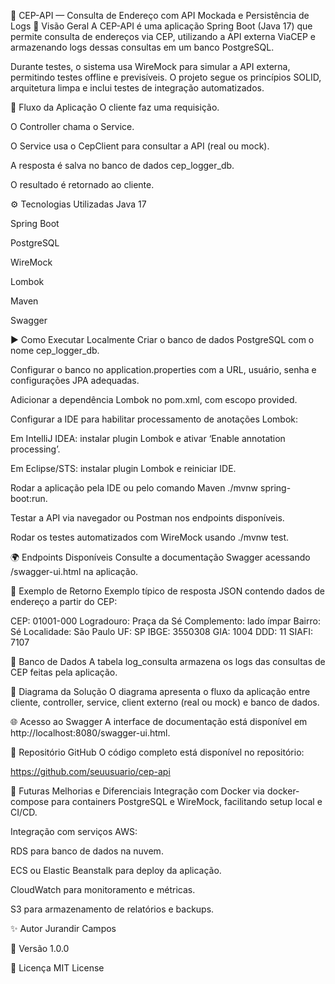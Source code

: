 🧩 CEP-API — Consulta de Endereço com API Mockada e Persistência de Logs 📘
Visão Geral
A CEP-API é uma aplicação Spring Boot (Java 17) que permite consulta de endereços via CEP, utilizando a API externa ViaCEP e armazenando logs dessas consultas em um banco PostgreSQL.

Durante testes, o sistema usa WireMock para simular a API externa, permitindo testes offline e previsíveis. O projeto segue os princípios SOLID, arquitetura limpa e inclui testes de integração automatizados.

🧭 Fluxo da Aplicação
O cliente faz uma requisição.

O Controller chama o Service.

O Service usa o CepClient para consultar a API (real ou mock).

A resposta é salva no banco de dados cep_logger_db.

O resultado é retornado ao cliente.

⚙️ Tecnologias Utilizadas
Java 17

Spring Boot

PostgreSQL

WireMock

Lombok

Maven

Swagger

▶️ Como Executar Localmente
Criar o banco de dados PostgreSQL com o nome cep_logger_db.

Configurar o banco no application.properties com a URL, usuário, senha e configurações JPA adequadas.

Adicionar a dependência Lombok no pom.xml, com escopo provided.

Configurar a IDE para habilitar processamento de anotações Lombok:

Em IntelliJ IDEA: instalar plugin Lombok e ativar ‘Enable annotation processing’.

Em Eclipse/STS: instalar plugin Lombok e reiniciar IDE.

Rodar a aplicação pela IDE ou pelo comando Maven ./mvnw spring-boot:run.

Testar a API via navegador ou Postman nos endpoints disponíveis.

Rodar os testes automatizados com WireMock usando ./mvnw test.

🌍 Endpoints Disponíveis
Consulte a documentação Swagger acessando /swagger-ui.html na aplicação.

📄 Exemplo de Retorno
Exemplo típico de resposta JSON contendo dados de endereço a partir do CEP:

CEP: 01001-000
Logradouro: Praça da Sé
Complemento: lado ímpar
Bairro: Sé
Localidade: São Paulo
UF: SP
IBGE: 3550308
GIA: 1004
DDD: 11
SIAFI: 7107

🧾 Banco de Dados
A tabela log_consulta armazena os logs das consultas de CEP feitas pela aplicação.

🧩 Diagrama da Solução
O diagrama apresenta o fluxo da aplicação entre cliente, controller, service, client externo (real ou mock) e banco de dados.

🌐 Acesso ao Swagger
A interface de documentação está disponível em http://localhost:8080/swagger-ui.html.

📘 Repositório GitHub
O código completo está disponível no repositório:

https://github.com/seuusuario/cep-api

🚀 Futuras Melhorias e Diferenciais
Integração com Docker via docker-compose para containers PostgreSQL e WireMock, facilitando setup local e CI/CD.

Integração com serviços AWS:

RDS para banco de dados na nuvem.

ECS ou Elastic Beanstalk para deploy da aplicação.

CloudWatch para monitoramento e métricas.

S3 para armazenamento de relatórios e backups.

✨ Autor
Jurandir Campos

📅 Versão
1.0.0

📄 Licença
MIT License
